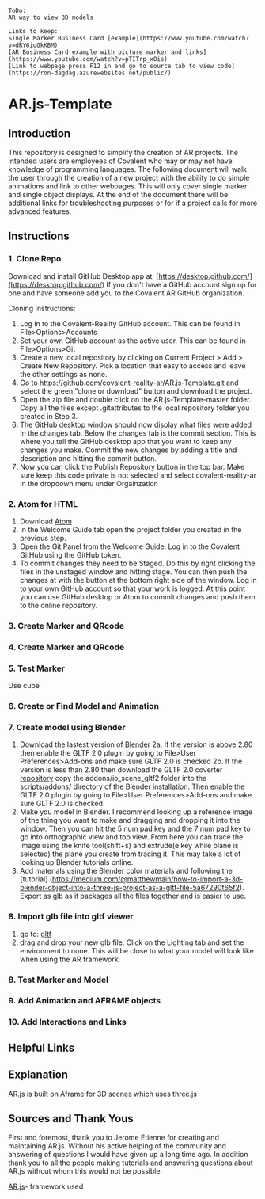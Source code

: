 ```
ToDo:
AR way to view 3D models

Links to keep:
Single Marker Business Card [example](https://www.youtube.com/watch?v=dRY6iuGkKBM)
[AR Business Card example with picture marker and links](https://www.youtube.com/watch?v=pTITrp_xOis)
[Link to webpage press F12 in and go to source tab to view code](https://ron-dagdag.azurewebsites.net/public/)
```
# AR.js-Template

## Introduction

This repository is designed to simplify the creation of AR projects. The intended users are employees of Covalent who may or may not have knowledge of programming languages. The following document will walk the user through the creation of a new project with the ability to do simple animations and link to other webpages. This will only cover single marker and single object displays. At the end of the document there will be additional links for troubleshooting purposes or for if a project calls for more advanced features.

## Instructions

### 1. Clone Repo
Download and install GitHub Desktop app at: [https://desktop.github.com/](https://desktop.github.com/)
If you don't have a GitHub account sign up for one and have someone add you to the Covalent AR GitHub organization.

Cloning Instructions:
1. Log in to the Covalent-Reality GitHub account. This can be found in File>Options>Accounts
2. Set your own GitHub account as the active user. This can be found in File>Options>Git
3. Create a new local repository by clicking on Current Project > Add > Create New Repository. Pick a location that easy to access and leave the other settings as none.
4. Go to https://github.com/covalent-reality-ar/AR.js-Template.git and select the green "clone or download"  button and download the project.
5. Open the zip file and double click on the AR.js-Template-master folder. Copy all the files except .gitattributes to the local repository folder you created in Step 3.
6. The GitHub desktop window should now display what files were added in the changes tab. Below the changes tab is the commit section. This is where you tell the GitHub desktop app that you want to keep any changes you make. Commit the new changes by adding a title and description and hitting the commit button.
7. Now you can click the Publish Repository button in the top bar. Make sure keep this code private is not selected and select covalent-reality-ar in the dropdown menu under Orgainzation

### 2. Atom for HTML
1. Download [Atom](https://atom.io/)
2. In the Welcome Guide tab open the project folder you created in the previous step.
3. Open the Git Panel from the Welcome Guide. Log in to the Covalent GitHub using the GitHub token.
3. To commit changes they need to be Staged. Do this by right clicking the files in the unstaged window and hitting stage. You can then push the changes at with the button at the bottom right side of the window. Log in to your own GitHub account so that your work is logged. At this point you can use GitHub desktop or Atom to commit changes and push them to the online repository.

### 3. Create Marker and QRcode


### 4. Create Marker and QRcode


### 5. Test Marker
Use cube


### 6. Create or Find Model and Animation


### 7. Create model using Blender
1. Download the lastest version of [Blender](https://www.blender.org/)
2a. If the version is above 2.80 then enable the GLTF 2.0 plugin by going to File>User Preferences>Add-ons and make sure GLTF 2.0 is checked
2b. If the version is less than 2.80 then download the GLTF 2.0 coverter [repository](https://github.com/KhronosGroup/glTF-Blender-IO#installation) copy the addons/io_scene_gltf2 folder into the scripts/addons/ directory of the Blender installation. Then enable the GLTF 2.0 plugin by going to File>User Preferences>Add-ons and make sure GLTF 2.0 is checked.
3. Make you model in Blender. I recommend looking up a reference image of the thing you want to make and dragging and dropping it into the window. Then you can hit the 5 num pad key and the 7 num pad key to go into orthographic view and top view. From here you can trace the image using the knife tool(shift+s) and extrude(e key while plane is selected) the plane you create from tracing it. This may take a lot of looking up Blender tutorials online.
4. Add materials using the Blender color materials and following the [tutorial] (https://medium.com/@matthewmain/how-to-import-a-3d-blender-object-into-a-three-js-project-as-a-gltf-file-5a67290f65f2). Export as glb as it packages all the files together and is easier to use.


### 8. Import glb file into gltf viewer
1. go to: [gltf](https://gltf-viewer.donmccurdy.com/)
2. drag and drop your new glb file. Click on the Lighting tab and set the environment to none. This will be close to what your model will look like when using the AR framework.


### 8. Test Marker and Model


### 9. Add Animation and AFRAME objects


### 10. Add Interactions and Links



## Helpful Links

## Explanation
AR.js is built on Aframe for 3D scenes which uses three.js

## Sources and Thank Yous

First and foremost, thank you to Jerome Etienne for creating and maintaining AR.js. Without his active helping of the community and answering of questions I would have given up a long time ago. In addition thank you to all the people making tutorials and answering questions about AR.js without whom this would not be possible.

[AR.js](https://github.com/jeromeetienne/AR.js)- framework used
